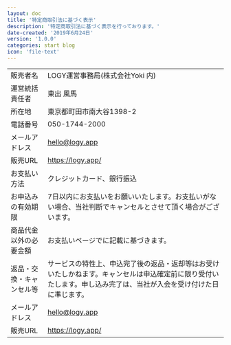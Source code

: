 ```yaml
---
layout: doc
title: '特定商取引法に基づく表示'
description: '特定商取引法に基づく表示を行っております。'
date-created: '2019年6月24日'
version: '1.0.0'
categories: start blog
icon: 'file-text'
---
```


| | |
|:-----------|:------------|
| 販売者名 | LOGY運営事務局(株式会社Yoki 内) |
| 運営統括責任者 | 東出 風馬 |
| 所在地 | 東京都町田市南大谷1398-2 |
| 電話番号 | 050-1744-2000 |
| メールアドレス | hello@logy.app |
| 販売URL | https://logy.app/ |
| お支払い方法 | クレジットカード、銀行振込 |
| お申込みの有効期限 | 7日以内にお支払いをお願いいたします。お支払いがない場合、当社判断でキャンセルとさせて頂く場合がございます。 |
| 商品代金以外の必要金額 | お支払いページでに記載に基づきます。 |
| 返品・交換・キャンセル等   | サービスの特性上、申込完了後の返品・返却等はお受けいたしかねます。キャンセルは申込確定前に限り受付いたします。申し込み完了は、当社が入会を受け付けた日に準じます。 |
| メールアドレス | hello@logy.app |
| 販売URL | https://logy.app/ |